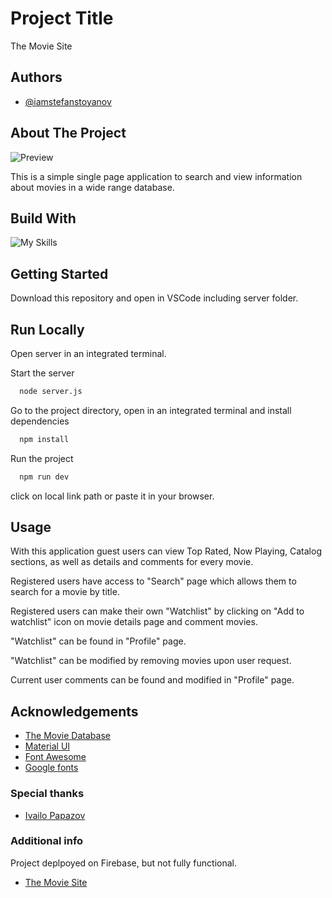 
# Project Title

The Movie Site


## Authors

- [@iamstefanstoyanov](https://github.com/iamstefanstoyanov)


## About The Project
![Preview](https://github.com/iamstefanstoyanov/SoftUni-ReactJS-Oct-2023/assets/96234247/c9dea644-0aa2-4a81-a30a-971dd249bdd5)

This is a simple single page application to search and view information about movies in a wide range database.


## Build With
![My Skills](https://skillicons.dev/icons?i=js,html,css,react,materialui)


## Getting Started
Download this repository and open in VSCode including server folder.
## Run Locally

Open server in an integrated terminal.

Start the server

```bash
  node server.js
```

Go to the project directory, open in an integrated terminal and install dependencies

```bash
  npm install
```
Run the project
```bash
  npm run dev
```
click on local link path or paste it in your browser.




## Usage
With this application guest users can view Top Rated, Now Playing, Catalog sections, as well as details and comments for every movie.

Registered users have access to "Search" page which allows them to search for a movie by title.

Registered users can make their own "Watchlist" by clicking on "Add to watchlist" icon on movie details page and comment movies.

"Watchlist" can be found in "Profile" page.

"Watchlist" can be modified by removing movies upon user request.

Current user comments can be found and modified in "Profile" page.

## Acknowledgements

 - [The Movie Database](https://www.themoviedb.org/)
 - [Material UI](https://mui.com/)
 - [Font Awesome](https://fontawesome.com/start)
 - [Google fonts](https://fonts.google.com/)


### Special thanks 
 - [Ivailo Papazov](https://github.com/ivailopapazov)
   
### Additional info
Project deplpoyed on Firebase, but not fully functional.
 - [The Movie Site](https://themoviesite-8a4a7.web.app/)

